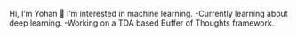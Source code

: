  Hi, I’m Yohan
 👀 I’m interested in machine learning.
-Currently learning about deep learning.
-Working on a TDA based Buffer of Thoughts framework.


<!---
yohAb-creator/yohAb-creator is a ✨ special ✨ repository because its `README.md` (this file) appears on your GitHub profile.
You can click the Preview link to take a look at your changes.
--->
